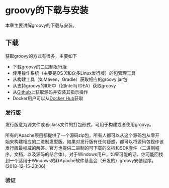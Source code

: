 # groovy的下载与安装

本章主要讲解groovy的下载与安装。

## 下载

获取groovy的方式有很多，主要如下
* 下载groovy的二进制发行版
* 使用操作系统（主要是OS X和众多Linux发行版）的包管理工具
* 从构建工具（如Maven，Gradle）获取相应的groovy jar包
* 从支持groovy的IDE中（如Intellij IDEA）获取groovy
* 从[Github](https://github.com/apache/groovy)上获取源码并安装其指示操作
* Docker用户可以从[Docker Hub](https://hub.docker.com/_/groovy/)获取

### 发行版
发行版意为源文件或者class文件的打包形式，可用于构建或者使用groovy。

所有的Apache项目都提供了一个源码zip包，所有人都可以从这个源码包从零开始来构建相应的二进制发型版。如果对发行版有任何疑惑，都可以将源码包视作该发行版最权威的解答。官方也提供二进制的可下载的文档和SDK套件（二进制程序，文档，以及源码的结合体）。对于Windows用户，如果可能的话，你可能回找到一个适用于Windows的非Apache软件基金会（开发的）groovy安装程序。(2018-12-15-23:06)

### 验证
